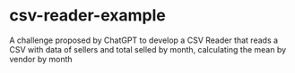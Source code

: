 # csv-reader-example
A challenge proposed by ChatGPT to develop a CSV Reader that reads a CSV with data of sellers and total selled by month, calculating the mean by vendor by month
